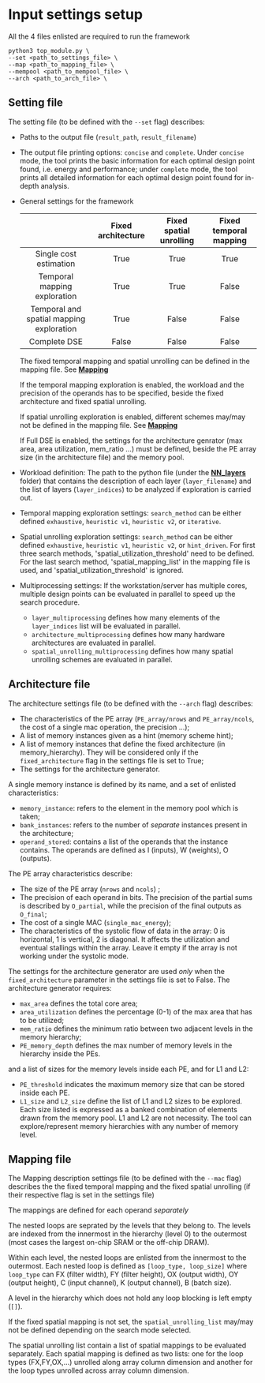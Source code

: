 # Input settings setup
All the 4 files enlisted are required to run the framework
```
python3 top_module.py \
--set <path_to_settings_file> \
--map <path_to_mapping_file> \
--mempool <path_to_mempool_file> \
--arch <path_to_arch_file> \
```
## Setting file
The setting file (to be defined with the  ``--set`` flag) describes:
- Paths to the output file (``result_path``, ``result_filename``)
- The output file printing options: ```concise``` and ```complete```. Under ```concise``` mode, the tool prints the basic information for each optimal design point found, i.e. energy and performance; under ```complete``` mode, the tool prints all detailed information for each optimal design point found for in-depth analysis.
- General settings for the framework
  
  
  | | Fixed architecture | Fixed spatial unrolling | Fixed temporal mapping |
  |:----:|:----:|:----:|:----:|
  | Single cost estimation | True | True | True |
  | Temporal mapping exploration | True | True | False |
  | Temporal and spatial mapping exploration | True | False | False |
  | Complete DSE | False | False | False |
  
  The fixed temporal mapping and spatial unrolling can be defined in the mapping file. See [**Mapping**](#mapping-file)<!-- @IGNORE PREVIOUS: anchor -->
  
  If the temporal mapping exploration is enabled, the workload and the precision of the operands has to be specified, beside the fixed architecture and fixed spatial unrolling.
  
  If spatial unrolling exploration is enabled, different schemes may/may not be defined in the mapping file. See [**Mapping**](#mapping-file)<!-- @IGNORE PREVIOUS: anchor -->
  
  If Full DSE is enabled, the settings for the architecture genrator (max area, area utilization, mem_ratio ...) must be defined, beside the PE array size (in the architecture file) and the memory pool.
 
- Workload definition: The path to the python file (under the [**NN_layers**](../NN_layers) folder) that contains the description of each layer (```layer_filename```) and the list of layers (```layer_indices```) to be analyzed if exploration is carried out.

- Temporal mapping exploration settings: ```search_method``` can be either defined ```exhaustive```, ```heuristic v1```, ```heuristic v2```, or ```iterative```.
- Spatial unrolling exploration settings: ```search_method``` can be either defined ```exhaustive```, ```heuristic v1```, ```heuristic v2```, or ```hint_driven```. For first three search methods, 'spatial_utilization_threshold' need to be defined. For the last search method, 'spatial_mapping_list' in the mapping file is used, and 'spatial_utilization_threshold' is ignored.

- Multiprocessing settings: If the workstation/server has multiple cores, multiple design points can be evaluated in parallel to speed up the search procedure.
  - ```layer_multiprocessing``` defines how many elements of the ```layer_indices``` list will be evaluated in parallel.
  - ```architecture_multiprocessing``` defines how many hardware architectures are evaluated in parallel.
  - ```spatial_unrolling_multiprocessing``` defines how many spatial unrolling schemes are evaluated in parallel.

## Architecture file
The architecture settings file (to be defined with the  ``--arch`` flag) describes:
- The characteristics of the PE array (```PE_array/nrows``` and ```PE_array/ncols```, the cost of a single mac operation, the precision ...);
- A list of memory instances given as a hint (memory scheme hint);
- A list of memory instances that define the fixed architecture (in memory_hierarchy). They will be considered only if the ```fixed_architecture``` flag in the settings file is set to True;
- The settings for the architecture generator.

A single memory instance is defined by its name, and a set of enlisted characteristics:
  - ```memory_instance```: refers to the element in the memory pool which is taken;
  - ```bank_instances```: refers to the number of *separate* instances present in the architecture;
  - ```operand_stored```: contains a list of the operands that the instance contains. The operands are defined as I (inputs), W (weights), O (outputs).

 
The PE array characteristics describe:
 - The size of the PE array (``nrows`` and ``ncols``) ;
 - The precision of each operand in bits. The precision of the partial sums is described by ```O_partial```, while the precision of the final outputs as ```O_final```;
 - The cost of a single MAC (```single_mac_energy```);
 - The characteristics of the systolic flow of data in the array: 0 is horizontal, 1 is vertical, 2 is diagonal. It affects the utilization and eventual stallings within the array. Leave it empty if the array is not working under the systolic mode. 
 

The settings for the architecture generator are used *only* when the ``fixed_architecture`` parameter in the settings file is set to False.
The architecture generator requires:
 - ``max_area`` defines the total core area;
 - ``area_utilization`` defines the percentage (0-1) of the max area that has to be utilized;
 - ``mem_ratio`` defines the minimum ratio between two adjacent levels in the memory hierarchy;
 - ``PE_memory_depth`` defines the max number of memory levels in the hierarchy inside the PEs.

and a list of sizes for the memory levels inside each PE, and for L1 and L2: 
 - ``PE_threshold`` indicates the maximum memory size that can be stored inside each PE.
 - ``L1_size`` and ``L2_size`` define the list of L1 and L2 sizes to be explored. Each size listed is expressed as a banked combination of elements drawn from the memory pool. L1 and L2 are not necessity. The tool can explore/represent memory hierarchies with any number of memory level.
 ## Mapping file
The Mapping description settings file (to be defined with the  ``--mac`` flag) describes the the fixed temporal mapping and the fixed spatial unrolling (if their respective flag is set in the settings file)

The mappings are defined for each operand *separately*

The nested loops are seprated by the levels that they belong to. The levels are indexed from the innermost in the hierarchy (level 0) to the outermost (most cases the largest on-chip SRAM or the off-chip DRAM).

Within each level, the nested loops are enlisted from the innermost to the outermost. Each nested loop is defined as ```[loop_type, loop_size]``` where ```loop_type``` can FX (filter width), FY (filter height), OX (output width), OY (output height), C (input channel), K (output channel), B (batch size).

A level in the hierarchy which does not hold any loop blocking is left empty (```[]```).

If the fixed spatial mapping is not set, the ```spatial_unrolling_list``` may/may not be defined depending on the search mode selected.

The spatial unrolling list contain a list of spatial mappings to be evaluated separately. Each spatial mapping is defined as two lists: one for the loop types (FX,FY,OX,...) unrolled along array column dimension and another for the loop types unrolled across array column dimension.





 
